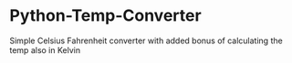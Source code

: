 # Python-Temp-Converter
Simple Celsius Fahrenheit converter with added bonus of calculating the temp also in Kelvin
